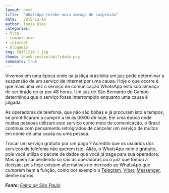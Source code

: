 ```yaml
---
layout: post
title:  "WhatsApp recebe nova ameaça de suspensão"
date:   2015-12-16
author: Tonia Dias
categories: 
- blog
- comunicacao
- internet
- bloqueio
img: 20151216-1.jpg
thumb: thumb-sustentabilidade.png
comments: true
---
```


Vivemos em uma época onde na justiça brasileira um juiz pode determinar a suspensão de um serviço de internet por uma causa. Hoje o que ocorre é que mais uma vez o serviço de comunicação WhatsApp está sob ameaça de ser tirado do ar por 48 horas. Um juiz de São Bernardo do Campo determinou que o serviço fosse interrompido enquanto uma causa é julgada.<!--more-->

As operadoras de telefonia, que não são bobas e já procuram isto a tempos, se prontificaram a cumprir a lei as 00:00 de hoje. Em uma época onde muitas pessoas utilizam este serviço como meio de comunicação, o Brasil continua com pensamento retrógrados de cancelar um serviço de muitos em nome de uma causa ou uma pessoa. 

Trocar um serviço gratuito por um pago ? Acredito que os usuários dos serviços de telefonia não querem isto. Aliás, o WhatsApp nem é gratuito, pois você utiliza o pacote de dados que você já paga para sua operadora. Mas quem sai perdendo só são as operadoras ou o juiz que tomou a decisão, pois hoje existem alternativas no mercado ao WhatsApp que cumprem bem a função, como por exemplo o <a href="https://telegram.org/">Telegram</a>, <a href="https://www.viber.com/pt/">Viber</a>, <a href="https://www.messenger.com/?_rdr">Messenger</a>, dentre outros

<i><b>Fonte: </b><a href="http://www1.folha.uol.com.br/mercado/2015/12/1719934-justica-determina-bloqueio-do-whatsapp-em-todo-brasil-por-48-horas.shtml">Folha de São Paulo</a></i>
